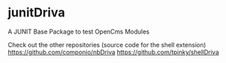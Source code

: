 junitDriva
=======

A JUNIT Base Package to test OpenCms Modules

Check out the other repositories (source code for the shell extension)
https://github.com/componio/nbDriva
https://github.com/tpinky/shellDriva
